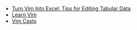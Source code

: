 * [Turn Vim Into Excel: Tips for Editing Tabular Data](http://alangrow.com/blog/turn-vim-into-excel-tips-for-tabular-data-editing)
* [Learn Vim](https://thoughtbot.com/upcase/vim)
* [Vim Casts](http://vimcasts.org/)
